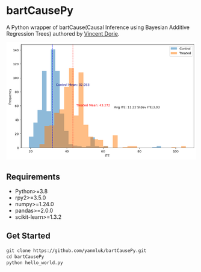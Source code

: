 # bartCausePy

A Python wrapper of bartCause(Causal Inference using Bayesian Additive Regression Trees) authored by [Vincent Dorie](https://github.com/vdorie/bartCause). 

![teaser.png](teaser.png)

## Requirements

* Python>=3.8
* rpy2>=3.5.0
* numpy>=1.24.0
* pandas>=2.0.0
* scikit-learn>=1.3.2

## Get Started

```
git clone https://github.com/yanmluk/bartCausePy.git
cd bartCausePy
python hello_world.py
```
